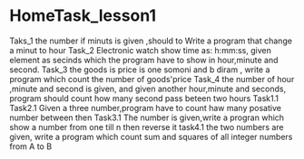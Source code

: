 # HomeTask_lesson1
Taks_1  the number if minuts is given ,should to Write a program that change a   minut  to hour
Task_2  Electronic watch show time as: h:mm:ss, given element as secinds which the program have to show in hour,minute and second.
Task_3  the goods is price is one somoni and b diram , write a program which count the number of goods'price
Task_4 the number of hour ,minute and second is given, and given another hour,minute and seconds, program should count how many second pass beteen two hours
Task1.1
Task2.1 Given a three number,program have to count haw many posative number between then
Task3.1 The number is given,write a progran which show a number from one till n then reverse it
task4.1 the  two numbers are given, write a program which count sum and squares of all integer numbers from A to B
